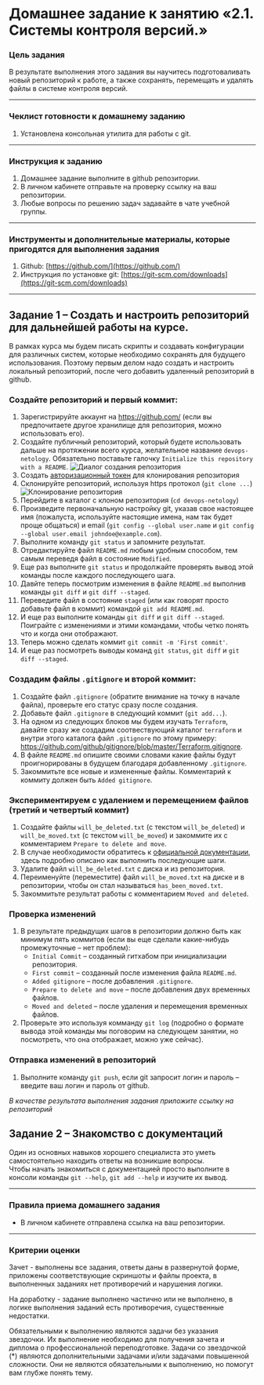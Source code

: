 # Домашнее задание к занятию «2.1. Системы контроля версий.»

### Цель задания

В результате выполнения этого задания вы научитесь подготоваливать новый репозиторий к работе, а также сохранять, перемещать и удалять файлы в системе контроля версий.  

------

### Чеклист готовности к домашнему заданию

1. Установлена консольная утилита для работы с git.

------

### Инструкция к заданию

1. Домашнее задание выполните в github репозитории. 
2. В личном кабинете отправьте на проверку ссылку на ваш репозитории.
3. Любые вопросы по решению задач задавайте в чате учебной группы.

------

### Инструменты и дополнительные материалы, которые пригодятся для выполнения задания

1. Github: [https://github.com/](https://github.com/)
2. Инструкция по установке git: [https://git-scm.com/downloads](https://git-scm.com/downloads)

------

## Задание 1 – Создать и настроить репозиторий для дальнейшей работы на курсе.

В рамках курса мы будем писать скрипты и создавать конфигурации для различных систем, которые необходимо сохранять для будущего использования. 
Поэтому первым делом надо создать и настроить локальный репозиторий, после чего добавить удаленный репозиторий в github.

### Создайте репозиторий и первый коммит:

1. Зарегистрируйте аккаунт на https://github.com/ (если вы предпочитаете другое хранилище для репозитория, можно использовать его).
2. Создайте публичный репозиторий, который будете использовать дальше на протяжении всего курса, желательное название `devops-netology`.
   Обязательно поставьте галочку `Initialize this repository with a README`. 
    ![Диалог создания репозитория](img/github-new-repo-1.jpg)
3. Создать [авторизационный токен](https://docs.github.com/en/authentication/keeping-your-account-and-data-secure/creating-a-personal-access-token) для клонирования репозитория
4. Склонируйте репозиторий, используя https протокол (`git clone ...`) 
    ![Клонирование репозитория](img/github-clone-repo-https.jpg)
5. Перейдите в каталог с клоном репозитория (`cd devops-netology`)
6. Произведите первоначальную настройку git, указав свое настоящее имя (пожалуста, используйте настоящие имена, 
нам так будет проще общаться) и email (`git config --global user.name` и `git config --global user.email johndoe@example.com`).
7. Выполните команду `git status` и запомните результат.
8. Отредактируйте файл `README.md` любым удобным способом, тем самым переведя файл в состояние `Modified`.
9. Еще раз выполните `git status` и продолжайте проверять вывод этой команды после каждого последующего шага. 
10. Давйте теперь посмотрим изменения в файле `README.md` выполнив команды `git diff` и `git diff --staged`.
11. Переведите файл в состояние `staged` (или как говорят просто добавьте файл в коммит) командой `git add README.md`.
12. И еще раз выполните команды `git diff` и `git diff --staged`. Поиграйте с изменениями и этими командами, чтобы четко понять
что и когда они отображают. 
13. Теперь можно сделать коммит `git commit -m 'First commit'`.
14. И еще раз посмотреть выводы команд `git status`, `git diff` и `git diff --staged`.

### Создадим файлы `.gitignore` и второй коммит:

1. Создайте файл `.gitignore` (обратите внимание на точку в начале файла), проверьте его статус сразу после создания. 
1. Добавьте файл `.gitignore` в следующий коммит (`git add...`).
1. На одном из следующих блоков мы будем изучать `Terraform`, давайте сразу же создадим соотвествующий каталог `terraform` и внутри
этого каталога файл `.gitignore` по этому примеру: https://github.com/github/gitignore/blob/master/Terraform.gitignore.  
1. В файле `README.md` опишите своими словами какие файлы будут проигнорированы в будущем благодаря добавленному `.gitignore`.
1. Закоммитьте все новые и измененные файлы. Комментарий к коммиту должен быть `Added gitignore`.

### Экспериментируем с удалением и перемещением файлов (третий и четвертый коммит)

1. Создайте файлы `will_be_deleted.txt` (с текстом `will_be_deleted`) и `will_be_moved.txt` (с текстом `will_be_moved`) и закоммите их с комментарием `Prepare to delete and move`.
1. В случае необходимости обратитесь к [официальной документации](https://git-scm.com/book/ru/v2/Основы-Git-Запись-изменений-в-репозиторий),
здесь подробно описано как выполнить последующие шаги. 
1. Удалите файл `will_be_deleted.txt` с диска и из репозитория. 
1. Переименуйте (переместите) файл `will_be_moved.txt` на диске и в репозитории, чтобы он стал называться `has_been_moved.txt`.
1. Закоммитьте результат работы с комментарием `Moved and deleted`.

### Проверка изменений

1. В результате предыдущих шагов в репозитории должно быть как минимум пять коммитов (если вы еще сделали какие-нибудь промежуточные – нет проблем):
    * `Initial Commit` – созданный гитхабом при инициализации репозитория. 
    * `First commit` – созданный после изменения файла `README.md`.
    * `Added gitignore` – после добавления `.gitignore`.
    * `Prepare to delete and move` – после добавления двух временных файлов.
    * `Moved and deleted` – после удаления и перемещения временных файлов. 
2. Проверьте это используя комманду `git log` (подробно о формате вывода этой команды мы поговорим на следующем занятии, 
но посмотреть, что она отображает, можно уже сейчас).

### Отправка изменений в репозиторий

1. Выполните команду `git push`, если git запросит логин и пароль – введите ваш логин и пароль от github. 

*В качестве результата выполнения задания приложите ссылку на репозиторий* 

## Задание 2 – Знакомство с документаций

Один из основных навыков хорошего специалиста это уметь самостоятельно находить ответы на возникшие вопросы.  
Чтобы начать знакомиться с документацией просто выполните в консоли команды `git --help`, `git add --help` и изучите их вывод.  
 
----

### Правила приема домашнего задания

- В личном кабинете отправлена ссылка на ваш репозитории.

-----

### Критерии оценки

Зачет - выполнены все задания, ответы даны в развернутой форме, приложены соответствующие скриншоты и файлы проекта, в выполненных заданиях нет противоречий и нарушения логики.

На доработку - задание выполнено частично или не выполнено, в логике выполнения заданий есть противоречия, существенные недостатки. 
 
Обязательными к выполнению являются задачи без указания звездочки. Их выполнение необходимо для получения зачета и диплома о профессиональной переподготовке.
Задачи со звездочкой (*) являются дополнительными задачами и/или задачами повышенной сложности. Они не являются обязательными к выполнению, но помогут вам глубже понять тему.
